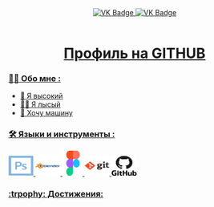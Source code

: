 <div id="badges" align ="center">
  <a href="https://vk.com/feed">
    <img src = "https://img.shields.io/badge/VK-blue?style=for-the-badge&logo=VK&logoColor=white" alt="VK Badge"/>
</a>
  
<a href= "https://mail.yandex.ru/?uid=611614518#inbox" >
    <img src = "https://img.shields.io/badge/EMAIL-red?style=for-the-badge&logo=Gmail&logoColor=white" alt="VK Badge" /›
  </a>
</div>
<div id="viewprof" align="center" >
  <img src="https://komarev.com/ghpvc/?username=lahaineprod&style=flat-square&color=blue" alt=""/>
</div>

<div id="heythere" align="center">
<h1> Профиль на GITHUB </h1>
</div>

### :man_technologist: Обо мне :
- :speech_balloon: Я высокий
- :bald_man: Я лысый
- :police_car: Хочу машину

###  :hammer_and_wrench: Языки и инструменты :
<div>
  <img src="https://github.com/devicons/devicon/blob/master/icons/photoshop/photoshop-line.svg" width="50" height="40"/>
  <img src="https://github.com/devicons/devicon/blob/master/icons/blender/blender-original-wordmark.svg" width="50" height="40"/>
  <img src="https://github.com/devicons/devicon/blob/master/icons/figma/figma-original.svg" width="40" height="50"/>
  <img src="https://github.com/devicons/devicon/blob/master/icons/git/git-original-wordmark.svg" width="50" height="40"/>
  <img src="https://github.com/devicons/devicon/blob/master/icons/github/github-original-wordmark.svg" width="50" height="40"/>
</div>

### :trpophy: Достижения:

<div>  
  <img src="https://github.com/ryo-ma/github-profile-trophy.vercel.app/?username=lahaineprod" alt=""/>
</div>
